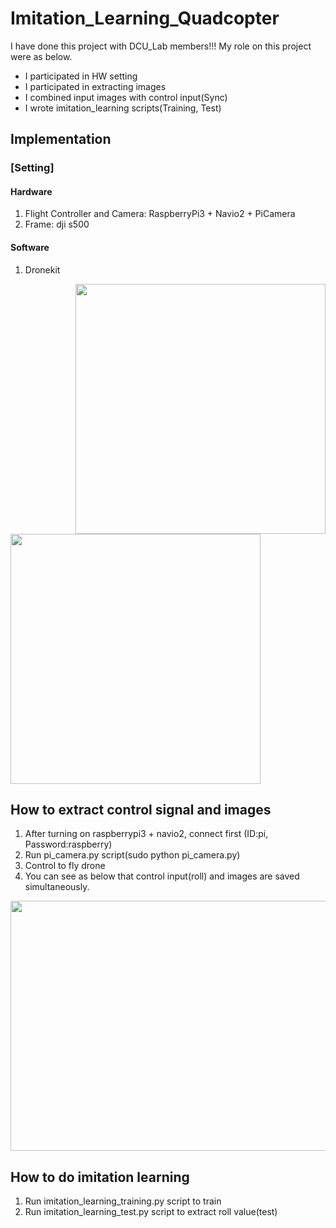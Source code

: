 # Imitation_Learning_Quadcopter

I have done this project with DCU_Lab members!!! 
My role on this project were as below.
* I participated in HW setting
* I participated in extracting images
* I combined input images with control input(Sync)
* I wrote imitation_learning scripts(Training, Test)

## Implementation

### [Setting]
#### Hardware
1. Flight Controller and Camera: RaspberryPi3 + Navio2 + PiCamera
2. Frame: dji s500
#### Software
1. Dronekit
<img src = "https://user-images.githubusercontent.com/34183439/34472363-f3fbd16c-efa3-11e7-9c55-a00501aefd2a.jpg" align="right" width="400" height="400">
<img src = "https://user-images.githubusercontent.com/34183439/34472364-f52b7150-efa3-11e7-9afc-973800f94b7d.jpg" alight="left" width="400" height="400" >


## How to extract control signal and images
1. After turning on raspberrypi3 + navio2, connect first (ID:pi, Password:raspberry)
2. Run pi_camera.py script(sudo python pi_camera.py)
3. Control to fly drone
4. You can see as below that control input(roll) and images are saved simultaneously.  
<img src = "https://user-images.githubusercontent.com/34183439/34472112-7b7e9f18-ef9d-11e7-8a4b-ab862e034afb.gif" width="600" height="400">


## How to do imitation learning

1. Run imitation_learning_training.py script to train
2. Run imitation_learning_test.py script to extract roll value(test)


